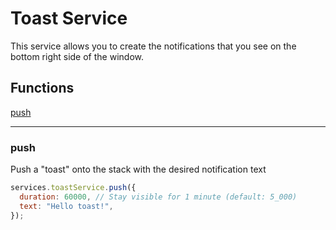 # Toast Service

This service allows you to create the notifications that you see on the bottom right side of the window.

## Functions

[push](#push)

---

### push

Push a "toast" onto the stack with the desired notification text

```javascript
services.toastService.push({
  duration: 60000, // Stay visible for 1 minute (default: 5_000)
  text: "Hello toast!",
});
```
